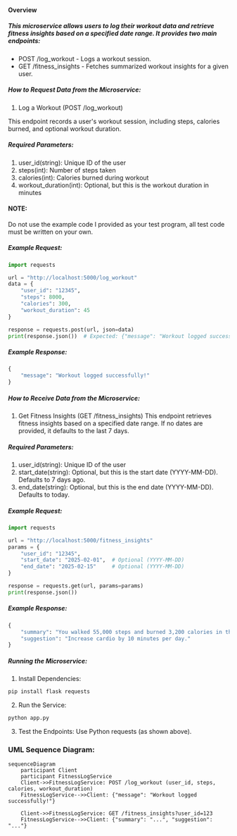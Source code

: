 #### Overview

##### This microservice allows users to log their workout data and retrieve fitness insights based on a specified date range. It provides two main endpoints:

- POST /log_workout - Logs a workout session.
- GET /fitness_insights - Fetches summarized workout insights for a given user.

##### How to Request Data from the Microservice:
1. Log a Workout (POST /log_workout)

This endpoint records a user's workout session, including steps, calories burned, and optional workout duration.

##### Required Parameters:
1. user_id(string): Unique ID of the user
2. steps(int): Number of steps taken
3. calories(int): Calories burned during workout
4. workout_duration(int): Optional, but this is the workout duration in minutes

#### NOTE:
Do not use the example code I provided as your test program, all test code must be written on your own.

##### Example Request:

```python
import requests

url = "http://localhost:5000/log_workout"
data = {
    "user_id": "12345",
    "steps": 8000,
    "calories": 300,
    "workout_duration": 45
}

response = requests.post(url, json=data)
print(response.json())  # Expected: {"message": "Workout logged successfully!"}
```

##### Example Response:

```python
{
    "message": "Workout logged successfully!"
}
```

##### How to Receive Data from the Microservice:
1. Get Fitness Insights (GET /fitness_insights)
This endpoint retrieves fitness insights based on a specified date range. If no dates are provided, it defaults to the last 7 days.

##### Required Parameters:
1. user_id(string): Unique ID of the user
2. start_date(string): Optional,  but this is the start date (YYYY-MM-DD). Defaults to 7 days ago.
3. end_date(string): Optional, but this is the end date (YYYY-MM-DD). Defaults to today.

##### Example Request:

```python
import requests

url = "http://localhost:5000/fitness_insights"
params = {
    "user_id": "12345",
    "start_date": "2025-02-01",  # Optional (YYYY-MM-DD)
    "end_date": "2025-02-15"     # Optional (YYYY-MM-DD)
}

response = requests.get(url, params=params)
print(response.json())
```

##### Example Response:

```python
{
    "summary": "You walked 55,000 steps and burned 3,200 calories in this period.",
    "suggestion": "Increase cardio by 10 minutes per day."
}
```

##### Running the Microservice:
1. Install Dependencies:
```bash
pip install flask requests
```
2. Run the Service:
```bash
python app.py
```
3. Test the Endpoints:
Use Python requests (as shown above).

### UML Sequence Diagram:
```mermaid
sequenceDiagram
    participant Client
    participant FitnessLogService
    Client->>FitnessLogService: POST /log_workout (user_id, steps, calories, workout_duration)
    FitnessLogService-->>Client: {"message": "Workout logged successfully!"}

    Client->>FitnessLogService: GET /fitness_insights?user_id=123
    FitnessLogService-->>Client: {"summary": "...", "suggestion": "..."}

```

